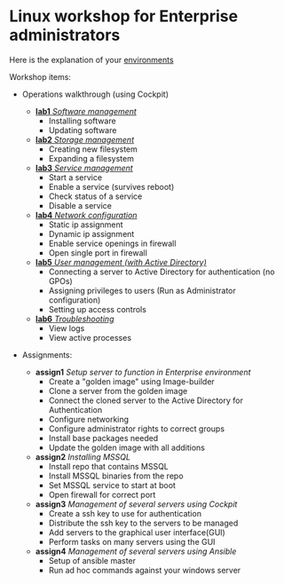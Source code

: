 # Linux workshop for Enterprise administrators

Here is the explanation of your [environments](content/lab0.md)

Workshop items:
- Operations walkthrough (using Cockpit)
  - [**lab1** *Software management*](content/lab1.md)
    - Installing software
    - Updating software
  - [**lab2** *Storage management*](content/lab2.md)
    - Creating new filesystem
    - Expanding a filesystem
  - [**lab3** *Service management*](content/lab3.md)
    - Start a service
    - Enable a service (survives reboot)
    - Check status of a service
    - Disable a service
  - [**lab4** *Network configuration*](content/lab4.md)
    - Static ip assignment
    - Dynamic ip assignment
    - Enable service openings in firewall
    - Open single port in firewall
  - [**lab5** *User management (with Active Directory)*](content/lab5.md)
    - Connecting a server to Active Directory for authentication (no GPOs)
    - Assigning privileges to users (Run as Administrator configuration)
    - Setting up access controls
  - [**lab6** *Troubleshooting*](content/lab6.md)
    - View logs
    - View active processes

- Assignments:
  - **assign1** *Setup server to function in Enterprise environment*
    - Create a "golden image" using Image-builder
    - Clone a server from the golden image
    - Connect the cloned server to the Active Directory for Authentication
    - Configure networking
    - Configure administrator rights to correct groups
    - Install base packages needed
    - Update the golden image with all additions
  - **assign2** *Installing MSSQL*
    - Install repo that contains MSSQL
    - Install MSSQL binaries from the repo
    - Set MSSQL service to start at boot
    - Open firewall for correct port
  - **assign3** *Management of several servers using Cockpit*
    - Create a ssh key to use for authentication
    - Distribute the ssh key to the servers to be managed
    - Add servers to the graphical user interface(GUI)
    - Perform tasks on many servers using the GUI
  - **assign4** *Management of several servers using Ansible*
    - Setup of ansible master
    - Run ad hoc commands against your windows server

